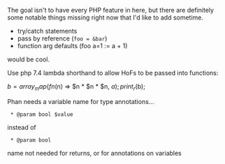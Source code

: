 The goal isn't to have every PHP feature in here, but there are definitely some notable things missing right now that I'd like to add sometime.

- try/catch statements
- pass by reference (`foo = &bar`)
- function arg defaults (foo a=1 := a + 1)

would be cool.

Use php 7.4 lambda shorthand to allow HoFs to be passed into functions:

$b = array_map(fn($n) => $n * $n * $n, $a);
print_r($b);

Phan needs a variable name for type annotations...

     * @param bool $value

instead of

     * @param bool

name not needed for returns, or for annotations on variables

